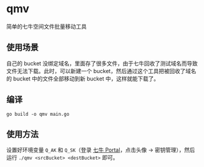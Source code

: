 # qmv
简单的七牛空间文件批量移动工具

## 使用场景
自己的 bucket 没绑定域名，里面存了很多文件，由于七牛回收了测试域名而导致文件无法下载。此时，可以新建一个 bucket，然后通过这个工具把被回收了域名的 bucket 中的文件全部移动到新 bucket 中，这样就能下载了。

## 编译
`go build -o qmv main.go`

## 使用方法
设置好环境变量 `Q_AK` 和 `Q_SK`（登录 [七牛 Portal](portal.qiniu.com)，点击头像 -> 密钥管理），然后运行 `./qmv <srcBucket> <destBucket>` 即可。
